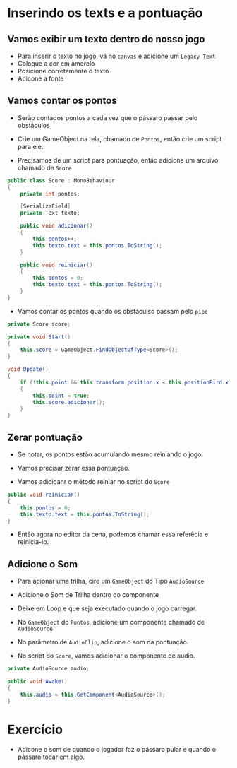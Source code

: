 # Inserindo os texts e a pontuação


## Vamos exibir um texto dentro do nosso jogo

- Para inserir o texto no jogo, vá no ``canvas`` e adicione um ``Legacy Text``
- Coloque a cor em amerelo
- Posicione corretamente o texto
- Adicone a fonte

## Vamos contar os pontos
- Serão contados pontos a cada vez que o pássaro passar pelo obstáculos

- Crie um GameObject na tela, chamado de ``Pontos``, então crie um script para ele.

- Precisamos de um script para pontuação, então adicione um arquivo chamado de ``Score``
``````cs
public class Score : MonoBehaviour
{
    private int pontos;

    [SerializeField]
    private Text texto;

    public void adicionar()
    {
        this.pontos++;
        this.texto.text = this.pontos.ToString();
    }

    public void reiniciar()
    {
        this.pontos = 0;
        this.texto.text = this.pontos.ToString();
    }
}
``````

- Vamos contar os pontos quando os obstáculso passam pelo ``pipe``

```````cs
private Score score;

private void Start()
{
    this.score = GameObject.FindObjectOfType<Score>();
}

void Update()
{
    if (!this.point && this.transform.position.x < this.positionBird.x)
    {
        this.point = true;
        this.score.adicionar();
    }
}
```````


## Zerar pontuação
- Se notar, os pontos estão acumulando mesmo reiniando o jogo.
- Vamos precisar zerar essa pontuação.

- Vamos adicioanr o método reiniar no script do ``Score``

``````cs
public void reiniciar()
{
    this.pontos = 0;
    this.texto.text = this.pontos.ToString();
}
``````

- Então agora no editor da cena, podemos chamar essa referêcia e reinicia-lo.

## Adicione o Som

- Para adionar uma trilha, cire um ``GameObject`` do Tipo ``AudioSource``
- Adicione o Som de Trilha dentro do componente
- Deixe em Loop e que seja executado quando o jogo carregar.
- No ``GameObject`` do ``Pontos``, adicione um componente chamado de ``AudioSource``
- No parâmetro de ``AudioClip``, adicione o som da pontuação.

- No script do ``Score``, vamos adicionar o componente de audio.

```````cs
private AudioSource audio;

public void Awake()
{
    this.audio = this.GetComponent<AudioSource>();
}
```````

# Exercício 

- Adicone o som de quando o jogador faz o pássaro pular e quando o pássaro tocar em algo.
